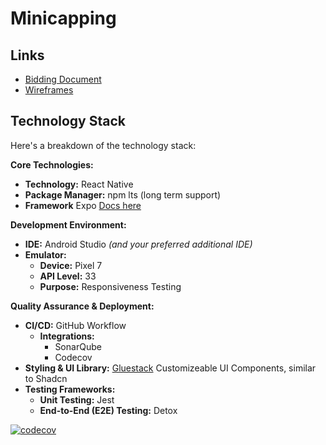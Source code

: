 # Minicapping

## Links

* [Bidding Document ](https://docs.google.com/document/d/1tNvGLAktIP1F0Tjw_gifdj-o-byUHX0d9zlu8HiHUS0/edit?usp=sharing)
* [Wireframes](https://www.figma.com/files/team/1294921182537259910/project/329619643/soen-390?fuid=1294921176252679540)

## Technology Stack

Here's a breakdown of the technology stack:

**Core Technologies:**

* **Technology:** React Native
* **Package Manager:** npm lts (long term support)
* **Framework** Expo [Docs here](https://docs.expo.dev)

**Development Environment:**

* **IDE:** Android Studio _(and your preferred additional IDE)_
* **Emulator:**
  * **Device:** Pixel 7
  * **API Level:** 33
  * **Purpose:** Responsiveness Testing

**Quality Assurance & Deployment:**

* **CI/CD:** GitHub Workflow
  * **Integrations:**
    * SonarQube
    * Codecov
* **Styling & UI Library:** [Gluestack](https://gluestack.io/ui/docs/home/overview/quick-start) Customizeable UI Components, similar to Shadcn
* **Testing Frameworks:**
  * **Unit Testing:** Jest
  * **End-to-End (E2E) Testing:** Detox

[![codecov](https://codecov.io/gh/AsifAliKhan2001/Minicap/graph/badge.svg?token=FJ0CSSVRQY)](https://codecov.io/gh/AsifAliKhan2001/Minicap)


